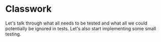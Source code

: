 # Classwork

Let's talk through what all needs to be tested and what all we could potentially be ignored in tests. Let's also start implementing some small testing.

